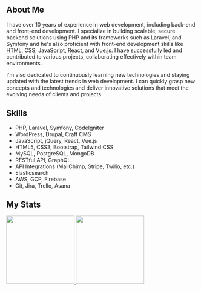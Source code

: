 ## About Me

I have over 10 years of experience in web development, including back-end and front-end development. I specialize in building scalable, secure backend solutions using PHP and its frameworks such as Laravel, and Symfony and he's also proficient with front-end development skills like HTML, CSS, JavaScript, React, and Vue.js. I have successfully led and contributed to various projects, collaborating effectively within team environments.

I'm also dedicated to continuously learning new technologies and staying updated with the latest trends in web development. I can quickly grasp new concepts and technologies and deliver innovative solutions that meet the evolving needs of clients and projects.

## Skills

- PHP, Laravel, Symfony, CodeIgniter
- WordPress, Drupal, Craft CMS
- JavaScript, jQuery, React, Vue.js
- HTML5, CSS3, Bootstrap, Tailwind CSS
- MySQL, PostgreSQL, MongoDB
- RESTful API, GraphQL
- API Integrations (MailChimp, Stripe, Twilio, etc.)
- Elasticsearch
- AWS, GCP, Firebase
- Git, Jira, Trello, Asana

## My Stats

<p>
<a href="https://github.com/scottjones7021">
  <img height="180em" src="https://github-readme-stats-eight-theta.vercel.app/api?username=smiledev1230&show_icons=true&theme=algolia&include_all_commits=true&count_private=true"/>
  <img height="180em" src="https://github-readme-stats-eight-theta.vercel.app/api/top-langs/?username=scottjones7021&layout=compact&langs_count=8&theme=algolia"/>
</a>
</p>
